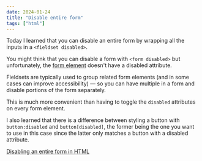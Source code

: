 ```yaml
---
date: 2024-01-24
title: "Disable entire form"
tags: ["html"]
---
```



Today I learned that you can disable an entire form by wrapping all the inputs in a `<fieldset disabled>`.

You might think that you can disable a form with `<form disabled>` but unfortunately, the [form element](https://developer.mozilla.org/en-US/docs/Web/HTML/Element/form) doesn't have a disabled attribute.

Fieldsets are typically used to group related form elements (and in some cases can improve accessibility) — so you can have multiple in a form and disable portions of the form separately.

This is much more convenient than having to toggle the `disabled` attributes on every form element.

I also learned that there is a difference between styling a button with `button:disabled` and `button[disabled]`, the former being the one you want to use in this case since the latter only matches a button with a disabled attribute.

[Disabling an entire form in HTML](https://linkedlist.ch/disabling_an_entire_form_in_html_37/)
